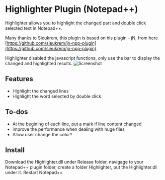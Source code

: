 # Highlighter Plugin (Notepad++)

Highlighter allows you to highlight the changed part and double click selected text in Notepad++.

Many thanks to Sieukrem, this plugin is based on his plugin - jN, from here
[https://github.com/sieukrem/jn-npp-plugin](https://github.com/sieukrem/jn-npp-plugin)

Highlighter disabled the javascript functions, only use the bar to display the changed and highlighted results.
![Screenshot](https://github.com/michaelxzhang/jn-npp-plugin-enhanced/blob/d300e34f2954998e37cb654c7b2546c84b59489d/Capture.JPG)

## Features
- Highlight the changed lines
- Highlight the word selected by double click

## To-dos
- At the begining of each line, put a mark if line content changed
- Improve the performance when dealing with huge files
- Allow user change the color?

## Install
Download the Highlighter.dll under Release folder, navigage to your Notepad++ plugin folder, create a folder Highlighter, put the Highlighter.dll under it. Restart Notepad++
